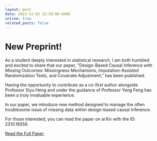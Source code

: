 ```yaml
---
layout: post
date: 2023-11-02 15:59:00-0400
inline: true
related_posts: false
---
```


# New Preprint!
As a student deeply interested in statistical research, I am both humbled and excited to share that our paper, "Design-Based Causal Inference with Missing Outcomes: Missingness Mechanisms, Imputation-Assisted Randomization Tests, and Covariate Adjustment," has been published.

Having the opportunity to contribute as a co-first author alongside Professor Siyu Heng and under the guidance of Professor Yang Feng has been a truly invaluable experience.

In our paper, we introduce new method designed to manage the often troublesome issue of missing data within design-based causal inference.

For those interested, you can read the paper on arXiv with the ID: 2310.18556.

[Read the Full Paper](https://arxiv.org/abs/2310.18556)
